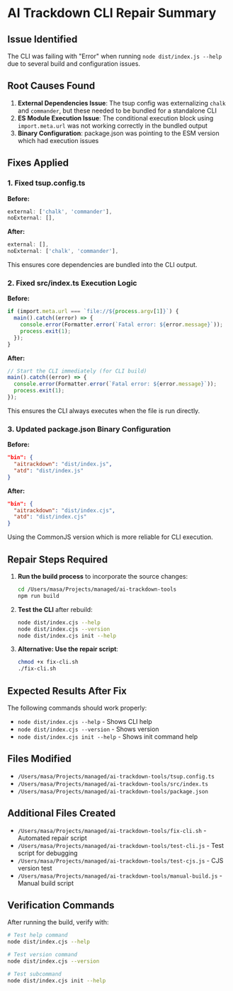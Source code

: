 # AI Trackdown CLI Repair Summary

## Issue Identified
The CLI was failing with "Error" when running `node dist/index.js --help` due to several build and configuration issues.

## Root Causes Found

1. **External Dependencies Issue**: The tsup config was externalizing `chalk` and `commander`, but these needed to be bundled for a standalone CLI
2. **ES Module Execution Issue**: The conditional execution block using `import.meta.url` was not working correctly in the bundled output
3. **Binary Configuration**: package.json was pointing to the ESM version which had execution issues

## Fixes Applied

### 1. Fixed tsup.config.ts
**Before:**
```typescript
external: ['chalk', 'commander'],
noExternal: [],
```

**After:**
```typescript
external: [],
noExternal: ['chalk', 'commander'],
```

This ensures core dependencies are bundled into the CLI output.

### 2. Fixed src/index.ts Execution Logic
**Before:**
```typescript
if (import.meta.url === `file://${process.argv[1]}`) {
  main().catch((error) => {
    console.error(Formatter.error(`Fatal error: ${error.message}`));
    process.exit(1);
  });
}
```

**After:**
```typescript
// Start the CLI immediately (for CLI build)
main().catch((error) => {
  console.error(Formatter.error(`Fatal error: ${error.message}`));
  process.exit(1);
});
```

This ensures the CLI always executes when the file is run directly.

### 3. Updated package.json Binary Configuration
**Before:**
```json
"bin": {
  "aitrackdown": "dist/index.js",
  "atd": "dist/index.js"
}
```

**After:**
```json
"bin": {
  "aitrackdown": "dist/index.cjs",
  "atd": "dist/index.cjs"
}
```

Using the CommonJS version which is more reliable for CLI execution.

## Repair Steps Required

1. **Run the build process** to incorporate the source changes:
   ```bash
   cd /Users/masa/Projects/managed/ai-trackdown-tools
   npm run build
   ```

2. **Test the CLI** after rebuild:
   ```bash
   node dist/index.cjs --help
   node dist/index.cjs --version
   node dist/index.cjs init --help
   ```

3. **Alternative: Use the repair script**:
   ```bash
   chmod +x fix-cli.sh
   ./fix-cli.sh
   ```

## Expected Results After Fix

The following commands should work properly:
- `node dist/index.cjs --help` - Shows CLI help
- `node dist/index.cjs --version` - Shows version
- `node dist/index.cjs init --help` - Shows init command help

## Files Modified
- `/Users/masa/Projects/managed/ai-trackdown-tools/tsup.config.ts`
- `/Users/masa/Projects/managed/ai-trackdown-tools/src/index.ts`
- `/Users/masa/Projects/managed/ai-trackdown-tools/package.json`

## Additional Files Created
- `/Users/masa/Projects/managed/ai-trackdown-tools/fix-cli.sh` - Automated repair script
- `/Users/masa/Projects/managed/ai-trackdown-tools/test-cli.js` - Test script for debugging
- `/Users/masa/Projects/managed/ai-trackdown-tools/test-cjs.js` - CJS version test
- `/Users/masa/Projects/managed/ai-trackdown-tools/manual-build.js` - Manual build script

## Verification Commands
After running the build, verify with:
```bash
# Test help command
node dist/index.cjs --help

# Test version command  
node dist/index.cjs --version

# Test subcommand
node dist/index.cjs init --help
```